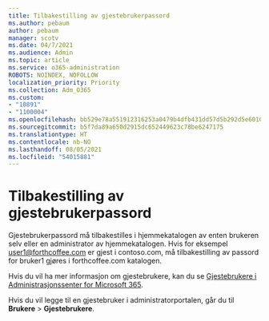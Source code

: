 ```yaml
---
title: Tilbakestilling av gjestebrukerpassord
ms.author: pebaum
author: pebaum
manager: scotv
ms.date: 04/7/2021
ms.audience: Admin
ms.topic: article
ms.service: o365-administration
ROBOTS: NOINDEX, NOFOLLOW
localization_priority: Priority
ms.collection: Adm_O365
ms.custom:
- "10891"
- "1100004"
ms.openlocfilehash: bb529e78a551912316253a0479b4dfb431dd57d5b292d5e60103a32a6a9959fa
ms.sourcegitcommit: b5f7da89a650d2915dc652449623c78be6247175
ms.translationtype: HT
ms.contentlocale: nb-NO
ms.lasthandoff: 08/05/2021
ms.locfileid: "54015881"
---
```

# <a name="guest-user-password-reset"></a>Tilbakestilling av gjestebrukerpassord

Gjestebrukerpassord må tilbakestilles i hjemmekatalogen av enten brukeren selv eller en administrator av hjemmekatalogen. Hvis for eksempel user1@forthcoffee.com er gjest i contoso.com, må tilbakestilling av passord for bruker1 gjøres i forthcoffee.com katalogen.

Hvis du vil ha mer informasjon om gjestebrukere, kan du se [Gjestebrukere i Administrasjonssenter for Microsoft 365](https://docs.microsoft.com/microsoft-365/admin/add-users/about-guest-users).

Hvis du vil legge til en gjestebruker i administratorportalen, går du til **Brukere**  >  **Gjestebrukere**.